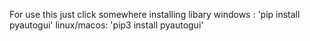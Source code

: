 For use this just click somewhere
installing libary
windows : 'pip install pyautogui'
linux/macos: 'pip3 install pyautogui'
